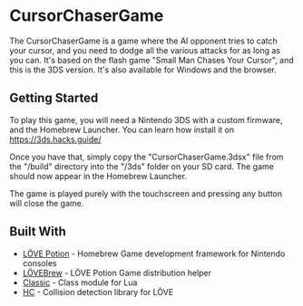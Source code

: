 # CursorChaserGame

The CursorChaserGame is a game where the AI opponent tries to catch your cursor, and you need to dodge all the various attacks for as long as you can. It's based on the flash game "Small Man Chases Your Cursor", and this is the 3DS version. It's also available for Windows and the browser.

## Getting Started

To play this game, you will need a Nintendo 3DS with a custom firmware, and the Homebrew Launcher. You can learn how install it on https://3ds.hacks.guide/

Once you have that, simply copy the "CursorChaserGame.3dsx" file from the "/build" directory into the "/3ds" folder on your SD card. The game should now appear in the Homebrew Launcher.

The game is played purely with the touchscreen and pressing any button will close the game.

## Built With

* [LÖVE Potion](https://github.com/vrld/HC/) - Homebrew Game development framework for Nintendo consoles
* [LÖVEBrew](https://github.com/vrld/HC/) - LÖVE Potion Game distribution helper
* [Classic](https://github.com/rxi/classic) - Class module for Lua
* [HC](https://github.com/vrld/HC/) - Collision detection library for LÖVE